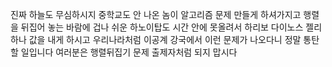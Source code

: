 진짜 하늘도 무심하시지
중학교도 안 나온 놈이 알고리즘 문제 만들게 하셔가지고
행렬을 뒤집어 놓는 바람에 겁나 쉬운 하노이탑도 시간 안에 못올려서
하리보 다이노스 젤리 하나 값을 내게 하시고
우리나라처럼 이공계 강국에서 이런 문제가 나오다니
정말 통탄할 일입니다
여러분은 행렬뒤집기 문제 출제자처럼 되지 맙시다
